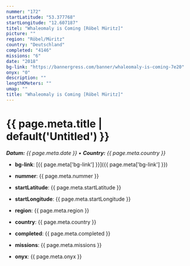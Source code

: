 ```yaml
---
nummer: "172"
startLatitude: "53.377768"
startLongitude: "12.607187"
titel: "Whaleomaly is Coming [Röbel Müritz]"
picture: ""
region: "Röbel/Müritz"
country: "Deutschland"
completed: "4146"
missions: "6"
date: "2018"
bg-link: "https://bannergress.com/banner/whaleomaly-is-coming-7e20"
onyx: "0"
description: ""
lengthKMeters: ""
umap: ""
title: "Whaleomaly is Coming [Röbel Müritz]"
---
```

# {{ page.meta.title | default('Untitled') }}

_**Datum:** {{ page.meta.date }} • **Country:** {{ page.meta.country }}_

- **bg-link**: [{{ page.meta['bg-link'] }}]({{ page.meta['bg-link'] }})

- **nummer**: {{ page.meta.nummer }}
- **startLatitude**: {{ page.meta.startLatitude }}
- **startLongitude**: {{ page.meta.startLongitude }}
- **region**: {{ page.meta.region }}
- **country**: {{ page.meta.country }}
- **completed**: {{ page.meta.completed }}
- **missions**: {{ page.meta.missions }}
- **onyx**: {{ page.meta.onyx }}
